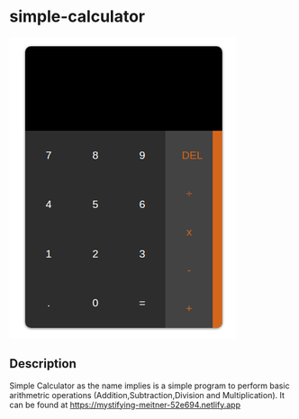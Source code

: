 # simple-calculator
![alt text](https://github.com/hizikNewton/simple-calculator/blob/main/Screenshot%20from%202021-04-05%2017-24-37.png)
## Description
Simple Calculator as the name implies is a simple program to perform basic arithmetric operations (Addition,Subtraction,Division and Multiplication). It can be found at https://mystifying-meitner-52e694.netlify.app

